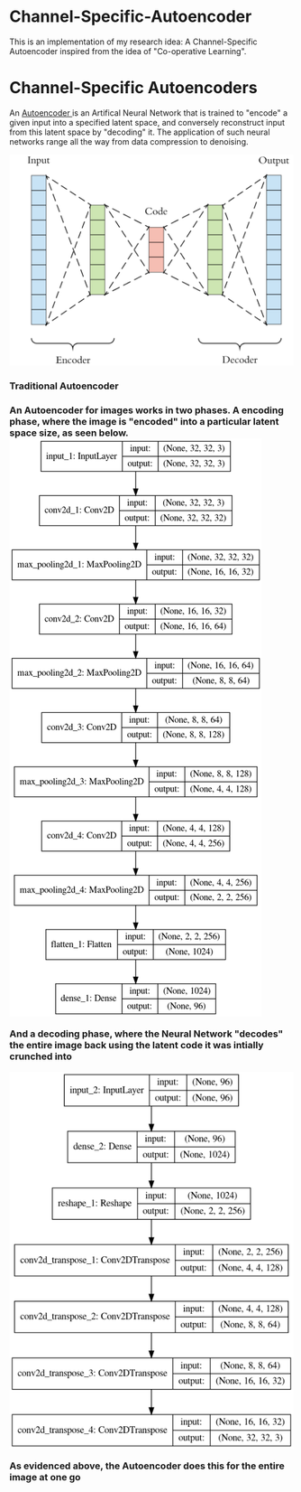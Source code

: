 # Channel-Specific-Autoencoder
This is an implementation of my research idea: A Channel-Specific Autoencoder inspired from the idea of "Co-operative Learning".

<h1> Channel-Specific Autoencoders </h1>

<p>An <a href= "https://en.wikipedia.org/wiki/Autoencoder"> Autoencoder </a> is an Artifical Neural Network that is trained to "encode" a given input into a specified latent space, and conversely reconstruct input from this latent space by "decoding" it. The application of such neural networks range all the way from data compression to denoising. </p>

<img src="architecture/autoencoder.png" alt="autoencoder">

<h3> Traditional Autoencoder <h3>

<p> An Autoencoder for images works in two phases. A encoding phase, where the image is "encoded" into a particular latent space size, as seen below.

<img src="architecture/encoder.png">

<p> And a decoding phase, where the Neural Network "decodes" the entire image back using the latent code it was intially crunched into </p>

<img src="architecture/decoder.png">

<p> As evidenced above, the Autoencoder does this for the entire image at one go </p>

